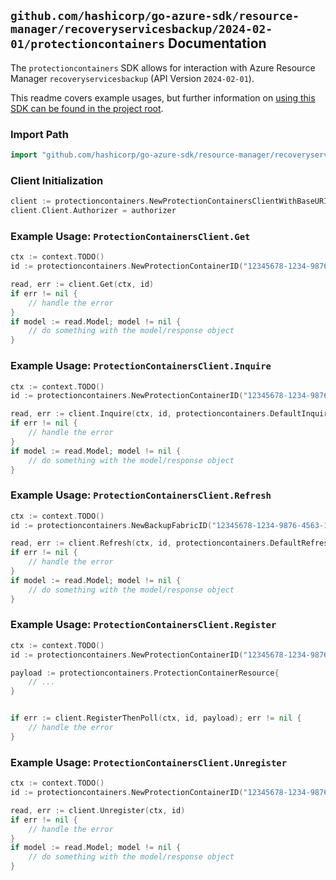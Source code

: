 
## `github.com/hashicorp/go-azure-sdk/resource-manager/recoveryservicesbackup/2024-02-01/protectioncontainers` Documentation

The `protectioncontainers` SDK allows for interaction with Azure Resource Manager `recoveryservicesbackup` (API Version `2024-02-01`).

This readme covers example usages, but further information on [using this SDK can be found in the project root](https://github.com/hashicorp/go-azure-sdk/tree/main/docs).

### Import Path

```go
import "github.com/hashicorp/go-azure-sdk/resource-manager/recoveryservicesbackup/2024-02-01/protectioncontainers"
```


### Client Initialization

```go
client := protectioncontainers.NewProtectionContainersClientWithBaseURI("https://management.azure.com")
client.Client.Authorizer = authorizer
```


### Example Usage: `ProtectionContainersClient.Get`

```go
ctx := context.TODO()
id := protectioncontainers.NewProtectionContainerID("12345678-1234-9876-4563-123456789012", "example-resource-group", "vaultValue", "backupFabricValue", "protectionContainerValue")

read, err := client.Get(ctx, id)
if err != nil {
	// handle the error
}
if model := read.Model; model != nil {
	// do something with the model/response object
}
```


### Example Usage: `ProtectionContainersClient.Inquire`

```go
ctx := context.TODO()
id := protectioncontainers.NewProtectionContainerID("12345678-1234-9876-4563-123456789012", "example-resource-group", "vaultValue", "backupFabricValue", "protectionContainerValue")

read, err := client.Inquire(ctx, id, protectioncontainers.DefaultInquireOperationOptions())
if err != nil {
	// handle the error
}
if model := read.Model; model != nil {
	// do something with the model/response object
}
```


### Example Usage: `ProtectionContainersClient.Refresh`

```go
ctx := context.TODO()
id := protectioncontainers.NewBackupFabricID("12345678-1234-9876-4563-123456789012", "example-resource-group", "vaultValue", "backupFabricValue")

read, err := client.Refresh(ctx, id, protectioncontainers.DefaultRefreshOperationOptions())
if err != nil {
	// handle the error
}
if model := read.Model; model != nil {
	// do something with the model/response object
}
```


### Example Usage: `ProtectionContainersClient.Register`

```go
ctx := context.TODO()
id := protectioncontainers.NewProtectionContainerID("12345678-1234-9876-4563-123456789012", "example-resource-group", "vaultValue", "backupFabricValue", "protectionContainerValue")

payload := protectioncontainers.ProtectionContainerResource{
	// ...
}


if err := client.RegisterThenPoll(ctx, id, payload); err != nil {
	// handle the error
}
```


### Example Usage: `ProtectionContainersClient.Unregister`

```go
ctx := context.TODO()
id := protectioncontainers.NewProtectionContainerID("12345678-1234-9876-4563-123456789012", "example-resource-group", "vaultValue", "backupFabricValue", "protectionContainerValue")

read, err := client.Unregister(ctx, id)
if err != nil {
	// handle the error
}
if model := read.Model; model != nil {
	// do something with the model/response object
}
```
